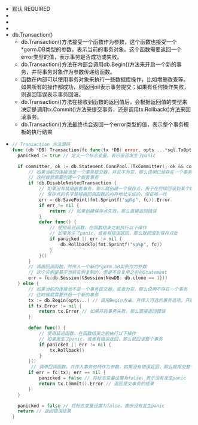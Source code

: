 - 默认 REQUIRED
-
-
-
- db.Transaction()
	- db.Transaction()方法接受一个函数作为参数，这个函数也接受一个*gorm.DB类型的参数，表示当前的事务对象。这个函数需要返回一个error类型的值，表示事务是否成功或失败。
	- db.Transaction()方法在内部会调用db.Begin()方法来开启一个新的事务，并将事务对象作为参数传递给函数。
	- 函数在内部可以使用事务对象来执行一些数据库操作，比如增删改查等。如果所有的操作都成功，则返回nil表示事务提交；如果有任何操作失败，则返回错误表示事务回滚。
	- db.Transaction()方法在接收到函数的返回值后，会根据返回值的类型来决定是调用tx.Commit()方法来提交事务，还是调用tx.Rollback()方法来回滚事务。
	- db.Transaction()方法最终也会返回一个error类型的值，表示整个事务模板的执行结果
- ```go
  // Transaction 方法源码
  func (db *DB) Transaction(fc func(tx *DB) error, opts ...*sql.TxOptions) (err error) {
  	panicked := true // 定义一个标志变量，表示是否发生了panic
  
  	if committer, ok := db.Statement.ConnPool.(TxCommitter); ok && committer != nil {
  		// 如果当前的连接池是一个事务提交器，并且不为空，那么说明已经存在一个事务
  		// 这时候就需要创建一个嵌套事务
  		if !db.DisableNestedTransaction {
  			// 如果没有禁用嵌套事务，那么就创建一个保存点，用于在后续回滚到某个状态
  			// 保存点的名字是根据回调函数的内存地址生成的，保证唯一性
  			err = db.SavePoint(fmt.Sprintf("sp%p", fc)).Error
  			if err != nil {
  				return // 如果创建保存点失败，那么直接返回错误
  			}
  			defer func() {
  				// 使用延迟函数，在函数结束之前执行以下操作
  				// 如果发生了panic，或者有错误返回，那么就回滚到保存点处
  				if panicked || err != nil {
  					db.RollbackTo(fmt.Sprintf("sp%p", fc))
  				}
  			}()
  		}
  		// 调用回调函数，并传入一个新的*gorm.DB实例作为参数
  		// 这个实例是基于当前实例复制的，但是不会复用之前的Statement
  		err = fc(db.Session(&Session{NewDB: db.clone == 1}))
  	} else {
  		// 如果当前的连接池不是一个事务提交器，或者为空，那么说明不存在一个事务
  		// 这时候就需要开启一个新的事务
  		tx := db.Begin(opts...) // 调用Begin方法，并传入可选的事务选项，开启一个新的*gorm.DB实例作为事务句柄
  		if tx.Error != nil {
  			return tx.Error // 如果开启事务失败，那么直接返回错误
  		}
  
  		defer func() {
  			// 使用延迟函数，在函数结束之前执行以下操作
  			// 如果发生了panic，或者有错误返回，那么就回滚整个事务
  			if panicked || err != nil {
  				tx.Rollback()
  			}
  		}()
  		 // 调用回调函数，并传入事务句柄作为参数，如果没有错误返回，那么就提交整个事务
  		if err = fc(tx); err == nil {
  			panicked = false // 将标志变量设置为false，表示没有发生panic
  			return tx.Commit().Error // 返回提交事务的结果
  		}
  	}
  
  	panicked = false // 将标志变量设置为false，表示没有发生panic
  	return // 返回错误结果
  }
  
  
  ```